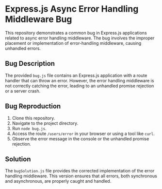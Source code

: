 # Express.js Async Error Handling Middleware Bug

This repository demonstrates a common bug in Express.js applications related to async error handling middleware. The bug involves the improper placement or implementation of error-handling middleware, causing unhandled errors.

## Bug Description
The provided `bug.js` file contains an Express.js application with a route handler that can throw an error. However, the error handling middleware is not correctly catching the error, leading to an unhandled promise rejection or a server crash.

## Bug Reproduction
1. Clone this repository.
2. Navigate to the project directory.
3. Run `node bug.js`.
4. Access the route `/users/error` in your browser or using a tool like `curl`.
5. Observe the error message in the console or the unhandled promise rejection.

## Solution
The `bugSolution.js` file provides the corrected implementation of the error handling middleware. This version ensures that all errors, both synchronous and asynchronous, are properly caught and handled.